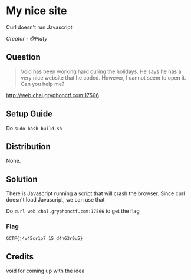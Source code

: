 # My nice site
Curl doesn't run Javascript

<i>Creator - @Platy</i>

## Question
>Void has been working hard during the holidays. He says he has a very nice website that he coded. However, I cannot seem to open it. Can you help me?

http://web.chal.gryphonctf.com:17566

## Setup Guide
Do `sudo bash build.sh`

## Distribution
None.

## Solution
There is Javascript running a script that will crash the browser. Since curl doesn't load Javascript, we can use that

Do `curl web.chal.gryphonctf.com:17566` to get the flag

### Flag
`GCTF{j4v45cr1p7_15_d4n63r0u5}`

## Credits
void for coming up with the idea
